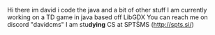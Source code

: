 Hi there im david i code the java and a bit of other stuff
I am currently working on a TD game in java based off LibGDX
You can reach me on discord "davidcms"
I am stu**dying** CS at SPTŠMS (http://spts.si/)
<!--
**davidCMs/davidCMs** is a ✨ _special_ ✨ repository because its `README.md` (this file) appears on your GitHub profile.

Here are some ideas to get you started:

- 🔭 I’m currently working on ...
- 🌱 I’m currently learning ...
- 👯 I’m looking to collaborate on ...
- 🤔 I’m looking for help with ...
- 💬 Ask me about ...
- 📫 How to reach me: ...
- 😄 Pronouns: ...
- ⚡ Fun fact: ...
-->
